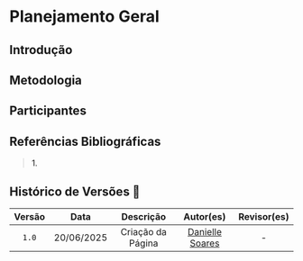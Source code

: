 # Planejamento Geral

## Introdução

## Metodologia

## Participantes


## Referências Bibliográficas

> <a id="REF1">1.</a> 

## Histórico de Versões 📅

| Versão | Data | Descrição | Autor(es) | Revisor(es) |
| :-: | :-: | :-: | :-: | :-: |
| `1.0` | 20/06/2025 | Criação da Página | [Danielle Soares](https://github.com/danielle-soaress) | - |